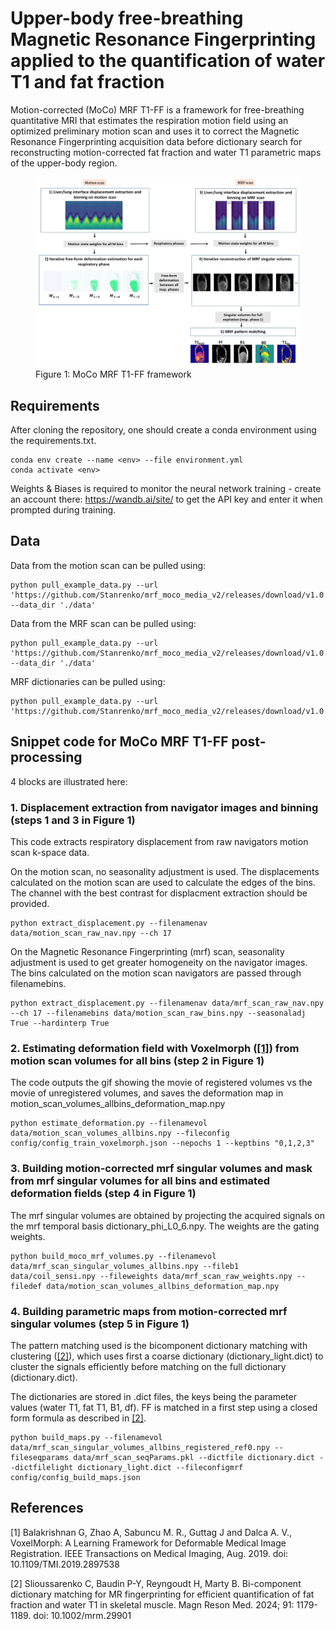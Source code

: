 # Upper-body free-breathing Magnetic Resonance Fingerprinting applied to the quantification of water T1 and fat fraction

Motion-corrected (MoCo) MRF T1-FF is a framework for free-breathing quantitative MRI that estimates the respiration motion field using an optimized preliminary motion scan and uses it to correct the Magnetic Resonance Fingerprinting acquisition data before dictionary search for reconstructing motion-corrected fat fraction and water T1 parametric maps of the upper-body region.

<!-- ![Alt text](image/Fig1_MoCoFramework_v2_formatted.jpeg?raw=true "Figure 1: MoCo MRF T1-FF framework") -->
<figure>
  <img
  src="image/Fig1_MoCoFramework_v2_formatted.jpeg"
  alt="MoCo MRF T1-FF framework">
  <figcaption>Figure 1: MoCo MRF T1-FF framework</figcaption>
</figure>

## Requirements

After cloning the repository, one should create a conda environment using the requirements.txt.
```
conda env create --name <env> --file environment.yml
conda activate <env>
```

Weights & Biases is required to monitor the neural network training - create an account there: https://wandb.ai/site/ to get the API key and enter it when prompted during training.

## Data

Data from the motion scan can be pulled using:

```
python pull_example_data.py --url 'https://github.com/Stanrenko/mrf_moco_media_v2/releases/download/v1.0.0/inputs_motion.zip' --data_dir './data'
```

Data from the MRF scan can be pulled using:

```
python pull_example_data.py --url 'https://github.com/Stanrenko/mrf_moco_media_v2/releases/download/v1.0.0/inputs_mrf.zip' --data_dir './data'
```

MRF dictionaries can be pulled using:

```
python pull_example_data.py --url 'https://github.com/Stanrenko/mrf_moco_media_v2/releases/download/v1.0.0/dictionaries.zip'
```

## Snippet code for MoCo MRF T1-FF post-processing

4 blocks are illustrated here:

### 1. Displacement extraction from navigator images and binning (steps 1 and 3 in Figure 1)

This code extracts respiratory displacement from raw navigators motion scan k-space data.

On the motion scan, no seasonality adjustment is used. The displacements calculated on the motion scan are used to calculate the edges of the bins.
The channel with the best contrast for displacment extraction should be provided.

```
python extract_displacement.py --filenamenav data/motion_scan_raw_nav.npy --ch 17
```

On the Magnetic Resonance Fingerprinting (mrf) scan, seasonality adjustment is used to get greater homogeneity on the navigator  images. The bins calculated on the motion scan navigators are passed through filenamebins.

```
python extract_displacement.py --filenamenav data/mrf_scan_raw_nav.npy --ch 17 --filenamebins data/motion_scan_raw_bins.npy --seasonaladj True --hardinterp True
```

### 2. Estimating deformation field with Voxelmorph ([[1]](#1)) from motion scan volumes for all bins (step 2 in Figure 1)

The code outputs the gif showing the movie of registered volumes vs the movie of unregistered volumes, and saves the deformation map in motion_scan_volumes_allbins_deformation_map.npy

```
python estimate_deformation.py --filenamevol data/motion_scan_volumes_allbins.npy --fileconfig config/config_train_voxelmorph.json --nepochs 1 --keptbins "0,1,2,3"
```

### 3. Building motion-corrected mrf singular volumes and mask from mrf singular volumes for all bins and estimated deformation fields (step 4 in Figure 1)

The mrf singular volumes are obtained by projecting the acquired signals on the mrf temporal basis dictionary_phi_L0_6.npy. The weights are the gating weights. 

```
python build_moco_mrf_volumes.py --filenamevol data/mrf_scan_singular_volumes_allbins.npy --fileb1 data/coil_sensi.npy --fileweights data/mrf_scan_raw_weights.npy --filedef data/motion_scan_volumes_allbins_deformation_map.npy
```


### 4. Building parametric maps from motion-corrected mrf singular volumes (step 5 in Figure 1)

The pattern matching used is the bicomponent dictionary matching with clustering ([[2]](#2)), which uses first a coarse dictionary (dictionary_light.dict) to cluster the signals efficiently before matching on the full dictionary (dictionary.dict).

The dictionaries are stored in .dict files, the keys being the parameter values (water T1, fat T1, B1, df). FF is matched in a first step using a closed form formula as described in [[2]](#2).

```
python build_maps.py --filenamevol data/mrf_scan_singular_volumes_allbins_registered_ref0.npy --fileseqparams data/mrf_scan_seqParams.pkl --dictfile dictionary.dict --dictfilelight dictionary_light.dict --fileconfigmrf config/config_build_maps.json 
```

## References
<a id="1">[1]</a> 
Balakrishnan G, Zhao A, Sabuncu M. R., Guttag J and Dalca A. V., VoxelMorph: A Learning Framework for Deformable Medical Image Registration. IEEE Transactions on Medical Imaging, Aug. 2019. doi: 10.1109/TMI.2019.2897538

<a id="2">[2]</a> 
Slioussarenko C, Baudin P-Y, Reyngoudt H, Marty B. Bi-component dictionary matching for MR fingerprinting for efficient quantification of fat fraction and water T1 in skeletal muscle. Magn Reson Med. 2024; 91: 1179-1189. doi: 10.1002/mrm.29901